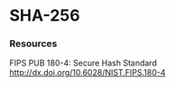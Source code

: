 # SHA-256

### Resources
FIPS PUB 180-4: Secure Hash Standard <http://dx.doi.org/10.6028/NIST.FIPS.180-4>